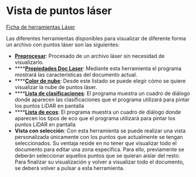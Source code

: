 # Vista de puntos láser

[Ficha de herramientas Láser](../ficha-de-herramientas-puntos-lidar/)

Las diferentes herramientas disponibles para visualizar de diferente forma un archivo con puntos láser son las siguientes:

* [**Preprocesar**](../../modulo-laser/vista/preprocesar.md): Procesado de un archivo láser sin necesidad de visualizarlo.
* \*\*\*\*[**Propiedades Doc Laser**](../../modulo-laser/vista/propiedades-documento-laser.md): Mediante esta herramienta el programa mostrará las características del documento actual.
* \*\*\*\*[**Color de nube**](../../modulo-laser/vista/color-de-nube.md): Desde este listado se puede elegir cómo se quiere visualizar la nube de puntos láser.
* \*\*\*\*[**Lista de clasificaciones**](../../modulo-laser/vista/lista-de-clasificaciones.md): El programa muestra un cuadro de diálogo donde aparecen las clasificaciones que el programa utilizará para pintar los puntos LiDAR en pantalla
* \*\*\*\*[**Lista de ecos**](../../modulo-laser/vista/lista-de-ecos.md): El programa muestra un cuadro de diálogo donde aparecen los tipos de eco que el programa utilizará para pintar los puntos LiDAR en pantalla
* **Vista con selección**: Con esta herramienta se puede realizar una vista personalizada únicamente con los puntos que actualmente se tengan seleccionados. Su ventaja reside en no tener que visualizar todo el documento para editar una zona específica. Para ello, previamente se deberán seleccionar aquellos puntos que se quieran aislar del resto. Para finalizar su visualización y volver a visualizar todo el documento, se deberá volver a pulsar a esta herramienta.


